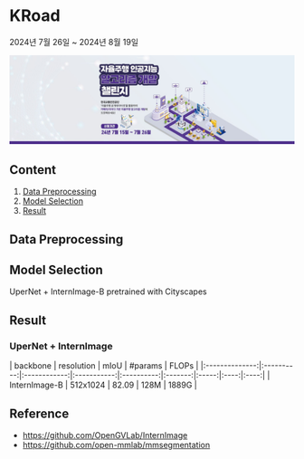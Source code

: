 # KRoad
2024년 7월 26일 ~ 2024년 8월 19일

[![KRoad AI competition](/pngs/banner.jpg)](https://challenge.gcontest.co.kr/template/m/16335)


## Content
1. [Data Preprocessing](#Data-Preprocessing)
2. [Model Selection](#Model-Selection)
3. [Result](#Result)

## Data Preprocessing

## Model Selection
UperNet + InternImage-B pretrained with Cityscapes

## Result
### UperNet + InternImage

| backbone       | resolution |  mIoU | #params | FLOPs |
|:--------------:|:----------:|:------------:|:-----------:|:----------:|:-------:|:-----:|:----:|:----:|
| InternImage-B  | 512x1024   |   82.09   |     128M     | 1889G |


## Reference
* https://github.com/OpenGVLab/InternImage
* https://github.com/open-mmlab/mmsegmentation
